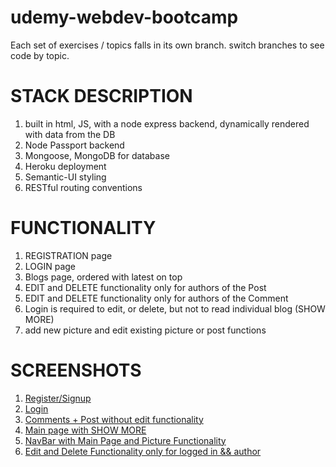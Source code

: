 # udemy-webdev-bootcamp

Each set of exercises / topics falls in its own branch.  switch branches to see code by topic.



# STACK DESCRIPTION
1) built in html, JS, with a node express backend, dynamically rendered with data from the DB
2) Node Passport backend
3) Mongoose, MongoDB for database
4) Heroku deployment
5) Semantic-UI styling
6) RESTful routing conventions


# FUNCTIONALITY
1) REGISTRATION page
2) LOGIN page
3) Blogs page, ordered with latest on top
4) EDIT and DELETE functionality only for authors of the Post
5) EDIT and DELETE functionality only for authors of the Comment
6) Login is required to edit, or delete, but not to read individual blog (SHOW MORE)
7) add new picture and edit existing picture or post functions

# SCREENSHOTS
1) [Register/Signup](blogAppRESTful/screenshots/blog5.png)
2) [Login](blogAppRESTful/screenshots/blog4.png)
3) [Comments + Post without edit functionality](blogAppRESTful/screenshots/blog3.png)
4) [Main page with SHOW MORE](blogAppRESTful/screenshots/blog2.png)
5) [NavBar with Main Page and Picture Functionality](blogAppRESTful/screenshots/blog1.png)
6) [Edit and Delete Functionality only for logged in && author](blogAppRESTful/screenshots/blog6.png)
